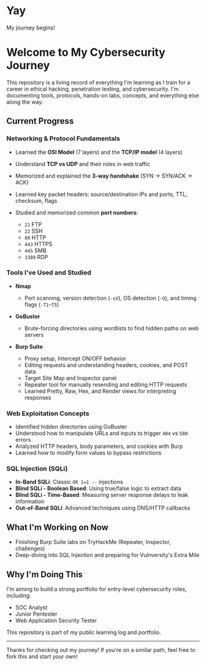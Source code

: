 # Yay
My journey begins!
# Welcome to My Cybersecurity Journey

This repository is a living record of everything I'm learning as I train for a career in ethical hacking, penetration testing, and cybersecurity. I'm documenting tools, protocols, hands-on labs, concepts, and everything else along the way.

## Current Progress

### Networking & Protocol Fundamentals

* Learned the **OSI Model** (7 layers) and the **TCP/IP model** (4 layers)
* Understand **TCP vs UDP** and their roles in web traffic
* Memorized and explained the **3-way handshake** (SYN → SYN/ACK → ACK)
* Learned key packet headers: source/destination IPs and ports, TTL, checksum, flags
* Studied and memorized common **port numbers**:

  * `21` FTP
  * `22` SSH
  * `80` HTTP
  * `443` HTTPS
  * `445` SMB
  * `3389` RDP

### Tools I've Used and Studied

* **Nmap**

  * Port scanning, version detection (`-sV`), OS detection (`-O`), and timing flags (`-T1`–`T5`)
* **GoBuster**

  * Brute-forcing directories using wordlists to find hidden paths on web servers
* **Burp Suite**

  * Proxy setup, Intercept ON/OFF behavior
  * Editing requests and understanding headers, cookies, and POST data
  * Target Site Map and Inspector panel
  * Repeater tool for manually resending and editing HTTP requests
  * Learned Pretty, Raw, Hex, and Render views for interpreting responses

### Web Exploitation Concepts

* Identified hidden directories using GoBuster
* Understood how to manipulate URLs and inputs to trigger `404` vs `500` errors
* Analyzed HTTP headers, body parameters, and cookies with Burp
* Learned how to modify form values to bypass restrictions

### SQL Injection (SQLi)

* **In-Band SQLi**: Classic `OR 1=1 --` injections
* **Blind SQLi - Boolean Based**: Using true/false logic to extract data
* **Blind SQLi - Time-Based**: Measuring server response delays to leak information
* **Out-of-Band SQLi**: Advanced techniques using DNS/HTTP callbacks

## What I'm Working on Now

* Finishing Burp Suite labs on TryHackMe (Repeater, Inspector, challenges)
* Deep-diving into SQL Injection and preparing for Vulnversity's Extra Mile

## Why I'm Doing This

I'm aiming to build a strong portfolio for entry-level cybersecurity roles, including:

* SOC Analyst
* Junior Pentester
* Web Application Security Tester

This repository is part of my public learning log and portfolio.

---

Thanks for checking out my journey! If you're on a similar path, feel free to fork this and start your own!

